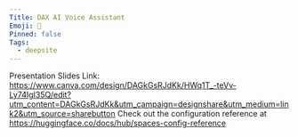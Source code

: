 ```yaml
---
Title: DAX AI Voice Assistant  
Emoji: 🐳
Pinned: false
Tags:
  - deepsite
---
```


Presentation Slides Link: https://www.canva.com/design/DAGkGsRJdKk/HWq1T_-teVv-Ly74IgI35Q/edit?utm_content=DAGkGsRJdKk&utm_campaign=designshare&utm_medium=link2&utm_source=sharebutton
Check out the configuration reference at https://huggingface.co/docs/hub/spaces-config-reference
